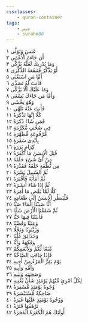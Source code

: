 ```yaml
---
cssclasses:
    - quran-container
tags:
    - عبس
    - surah#80
---
```


عَبَسَ وَتَوَلَّى  ١<br>
أَن جَاءَهُ الْأَعْمَى  ٢<br>
وَمَا يُدْرِيكَ لَعَلَّهُ يَزَّكَّى  ٣<br>
أَوْ يَذَّكَّرُ فَتَنفَعَهُ الذِّكْرَى  ٤<br>
أَمَّا مَنِ اسْتَغْنَى  ٥<br>
فَأَنتَ لَهُ تَصَدَّى  ٦<br>
وَمَا عَلَيْكَ أَلَّا يَزَّكَّى  ٧<br>
وَأَمَّا مَن جَاءَكَ يَسْعَى  ٨<br>
وَهُوَ يَخْشَى  ٩<br>
فَأَنتَ عَنْهُ تَلَهَّى  ١۰<br>
كَلَّا إِنَّهَا تَذْكِرَةٌ  ١١<br>
فَمَن شَاءَ ذَكَرَهُ  ١٢<br>
فِى صُحُفٍ مُّكَرَّمَةٍ  ١٣<br>
مَّرْفُوعَةٍ مُّطَهَّرَةٍ  ١٤<br>
بِأَيْدِى سَفَرَةٍ  ١٥<br>
كِرَامٍ بَرَرَةٍ  ١٦<br>
قُتِلَ الْإِنسَنُ مَا أَكْفَرَهُ  ١٧<br>
مِنْ أَىِّ شَىْءٍ خَلَقَهُ  ١٨<br>
مِن نُّطْفَةٍ خَلَقَهُ فَقَدَّرَهُ  ١٩<br>
ثُمَّ السَّبِيلَ يَسَّرَهُ  ٢۰<br>
ثُمَّ أَمَاتَهُ فَأَقْبَرَهُ  ٢١<br>
ثُمَّ إِذَا شَاءَ أَنشَرَهُ  ٢٢<br>
كَلَّا لَمَّا يَقْضِ مَا أَمَرَهُ  ٢٣<br>
فَلْيَنظُرِ الْإِنسَنُ إِلَى طَعَامِهِ  ٢٤<br>
أَنَّا صَبَبْنَا الْمَاءَ صَبًّا  ٢٥<br>
ثُمَّ شَقَقْنَا الْأَرْضَ شَقًّا  ٢٦<br>
فَأَنبَتْنَا فِيهَا حَبًّا  ٢٧<br>
وَعِنَبًا وَقَضْبًا  ٢٨<br>
وَزَيْتُونًا وَنَخْلًا  ٢٩<br>
وَحَدَائِقَ غُلْبًا  ٣۰<br>
وَفَكِهَةً وَأَبًّا  ٣١<br>
مَّتَعًا لَّكُمْ وَلِأَنْعَمِكُمْ  ٣٢<br>
فَإِذَا جَاءَتِ الصَّاخَّةُ  ٣٣<br>
يَوْمَ يَفِرُّ الْمَرْءُ مِنْ أَخِيهِ  ٣٤<br>
وَأُمِّهِ وَأَبِيهِ  ٣٥<br>
وَصَحِبَتِهِ وَبَنِيهِ  ٣٦<br>
لِكُلِّ امْرِئٍ مِّنْهُمْ يَوْمَئِذٍ شَأْنٌ يُغْنِيهِ  ٣٧<br>
وُجُوهٌ يَوْمَئِذٍ مُّسْفِرَةٌ  ٣٨<br>
ضَاحِكَةٌ مُّسْتَبْشِرَةٌ  ٣٩<br>
وَوُجُوهٌ يَوْمَئِذٍ عَلَيْهَا غَبَرَةٌ  ٤۰<br>
تَرْهَقُهَا قَتَرَةٌ  ٤١<br>
أُولَئِكَ هُمُ الْكَفَرَةُ الْفَجَرَةُ  ٤٢<br>
